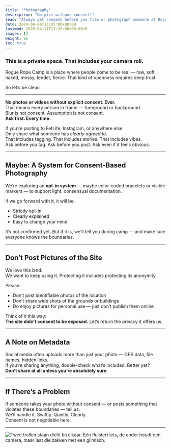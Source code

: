 ```yaml
---
title: "Photography"
description: "No pics without consent!"
lead: "Always get consent before you film or photograph someone at Rogue Rope Camp."
date: 2024-04-06T13:37:00+00:00
lastmod: 2025-04-11T13:37:00+00:00+0
images: []
weight: 95
toc: true
---
```


### This is a private space. That includes your camera roll.

Rogue Rope Camp is a place where people come to be real — raw, soft, naked, messy, tender, fierce. That kind of openness requires deep trust.

So let’s be clear:

---

**No photos or videos without explicit consent. Ever.**  
That means every person in frame — foreground or background.  
Blur is not consent. Assumption is not consent.  
**Ask first. Every time.**

If you’re posting to FetLife, Instagram, or anywhere else:  
Only share what someone has *clearly agreed to*.  
That includes tagging. That includes stories. That includes vibes.  
Ask before you tag. Ask before you post. Ask even if it feels obvious.

---

## Maybe: A System for Consent-Based Photography

We’re exploring an **opt-in system** — maybe color-coded bracelets or visible markers — to support light, consensual documentation.

If we go forward with it, it will be:

- Strictly opt-in  
- Clearly explained  
- Easy to change your mind

It’s not confirmed yet. But if it is, we’ll tell you during camp — and make sure everyone knows the boundaries.

---

## Don’t Post Pictures of the Site

We love this land.  
We want to keep using it. Protecting it includes protecting its anonymity.

Please:

- Don’t post identifiable photos of the location  
- Don’t share wide shots of the grounds or buildings  
- Do enjoy pictures for personal use — just don’t publish them online

Think of it this way:  
**The site didn’t consent to be exposed.** Let’s return the privacy it offers us.

---

## A Note on Metadata

Social media often uploads more than just your photo — GPS data, file names, hidden links.  
If you’re sharing anything, double-check what’s included. Better yet?  
**Don’t share at all unless you’re absolutely sure.**

---

## If There’s a Problem

If someone takes your photo without consent — or posts something that violates these boundaries — tell us.  
We’ll handle it. Swiftly. Quietly. Clearly.  
Consent is not negotiable here.

---

![Twee trollen staan dicht bij elkaar. Eén fluistert iets, de ander houdt een camera, maar laat die zakken met een glimlach.](/images/rrc25/photography.png)
